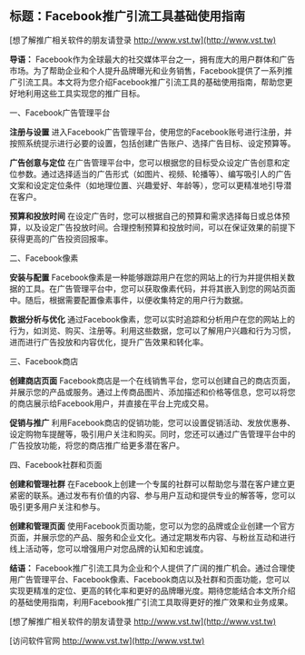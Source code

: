 ## **标题：Facebook推广引流工具基础使用指南**

[想了解推广相关软件的朋友请登录 http://www.vst.tw](http://www.vst.tw)

**导语：**
Facebook作为全球最大的社交媒体平台之一，拥有庞大的用户群体和广告市场。为了帮助企业和个人提升品牌曝光和业务销售，Facebook提供了一系列推广引流工具。本文将为您介绍Facebook推广引流工具的基础使用指南，帮助您更好地利用这些工具实现您的推广目标。

一、Facebook广告管理平台

**注册与设置**
进入Facebook广告管理平台，使用您的Facebook账号进行注册，并按照系统提示进行必要的设置，包括创建广告账户、选择广告目标、设定预算等。

**广告创意与定位**
在广告管理平台中，您可以根据您的目标受众设定广告创意和定位参数。通过选择适当的广告形式（如图片、视频、轮播等）、编写吸引人的广告文案和设定定位条件（如地理位置、兴趣爱好、年龄等），您可以更精准地引导潜在客户。

**预算和投放时间**
在设定广告时，您可以根据自己的预算和需求选择每日或总体预算，以及设定广告投放时间。合理控制预算和投放时间，可以在保证效果的前提下获得更高的广告投资回报率。

二、Facebook像素

**安装与配置**
Facebook像素是一种能够跟踪用户在您的网站上的行为并提供相关数据的工具。在广告管理平台中，您可以获取像素代码，并将其嵌入到您的网站页面中。随后，根据需要配置像素事件，以便收集特定的用户行为数据。

**数据分析与优化**
通过Facebook像素，您可以实时追踪和分析用户在您的网站上的行为，如浏览、购买、注册等。利用这些数据，您可以了解用户兴趣和行为习惯，进而进行广告投放和内容优化，提升广告效果和转化率。

三、Facebook商店

**创建商店页面**
Facebook商店是一个在线销售平台，您可以创建自己的商店页面，并展示您的产品或服务。通过上传商品图片、添加描述和价格等信息，您可以将您的商店展示给Facebook用户，并直接在平台上完成交易。

**促销与推广**
利用Facebook商店的促销功能，您可以设置促销活动、发放优惠券、设定购物车提醒等，吸引用户关注和购买。同时，您还可以通过广告管理平台中的广告投放功能，将您的商店推广给更多潜在客户。

四、Facebook社群和页面

**创建和管理社群**
在Facebook上创建一个专属的社群可以帮助您与潜在客户建立更紧密的联系。通过发布有价值的内容、参与用户互动和提供专业的解答等，您可以吸引更多用户关注和参与。

**创建和管理页面**
使用Facebook页面功能，您可以为您的品牌或企业创建一个官方页面，并展示您的产品、服务和企业文化。通过定期发布内容、与粉丝互动和进行线上活动等，您可以增强用户对您品牌的认知和忠诚度。

**结语：**
Facebook推广引流工具为企业和个人提供了广阔的推广机会。通过合理使用广告管理平台、Facebook像素、Facebook商店以及社群和页面功能，您可以实现更精准的定位、更高的转化率和更好的品牌曝光度。期待您能结合本文所介绍的基础使用指南，利用Facebook推广引流工具取得更好的推广效果和业务成果。

[想了解推广相关软件的朋友请登录 http://www.vst.tw](http://www.vst.tw)


[访问软件官网 http://www.vst.tw](http://www.vst.tw)
